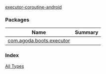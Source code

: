 [executor-coroutine-android](./index.md)

### Packages

| Name | Summary |
|---|---|
| [com.agoda.boots.executor](com.agoda.boots.executor/index.md) |  |

### Index

[All Types](alltypes/index.md)